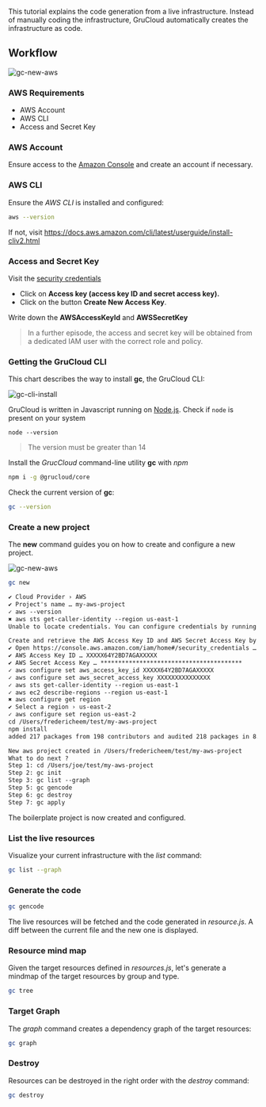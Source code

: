 This tutorial explains the code generation from a live infrastructure.
Instead of manually coding the infrastructure, GruCloud automatically creates the infrastructure as code.

## Workflow

![gc-new-aws](https://raw.githubusercontent.com/grucloud/grucloud/main/docusaurus/plantuml/gc-new-workflow.svg)

### AWS Requirements

- AWS Account
- AWS CLI
- Access and Secret Key

### AWS Account

Ensure access to the [Amazon Console](https://console.aws.amazon.com) and create an account if necessary.

### AWS CLI

Ensure the _AWS CLI_ is installed and configured:

```sh
aws --version
```

If not, visit https://docs.aws.amazon.com/cli/latest/userguide/install-cliv2.html

### Access and Secret Key

Visit the [security credentials](https://console.aws.amazon.com/iam/home#/security_credentials)

- Click on **Access key (access key ID and secret access key).**
- Click on the button **Create New Access Key**.

Write down the **AWSAccessKeyId** and **AWSSecretKey**

> In a further episode, the access and secret key will be obtained from a dedicated IAM user with the correct role and policy.

### Getting the GruCloud CLI

This chart describes the way to install **gc**, the GruCloud CLI:

![gc-cli-install](https://raw.githubusercontent.com/grucloud/grucloud/main/docusaurus/plantuml/grucloud-cli-install.svg)

GruCloud is written in Javascript running on [Node.js](https://nodejs.org/). Check if `node` is present on your system

```
node --version
```

> The version must be greater than 14

Install the _GrucCloud_ command-line utility **gc** with _npm_

```sh
npm i -g @grucloud/core
```

Check the current version of **gc**:

```sh
gc --version
```

### Create a new project

The **new** command guides you on how to create and configure a new project.

![gc-new-aws](https://raw.githubusercontent.com/grucloud/grucloud/main/docusaurus/plantuml/gc-new-aws.svg)

```sh
gc new
```

```txt
✔ Cloud Provider › AWS
✔ Project's name … my-aws-project
✓ aws --version
✖ aws sts get-caller-identity --region us-east-1
Unable to locate credentials. You can configure credentials by running "aws configure".

Create and retrieve the AWS Access Key ID and AWS Secret Access Key by visiting the following page:
✔ Open https://console.aws.amazon.com/iam/home#/security_credentials … yes
✔ AWS Access Key ID … XXXXX64Y2BD7AGAXXXXX
✔ AWS Secret Access Key … ****************************************
✓ aws configure set aws_access_key_id XXXXX64Y2BD7AGAXXXXX
✓ aws configure set aws_secret_access_key XXXXXXXXXXXXXXX
✓ aws sts get-caller-identity --region us-east-1
✓ aws ec2 describe-regions --region us-east-1
✖ aws configure get region
✔ Select a region › us-east-2
✓ aws configure set region us-east-2
cd /Users/fredericheem/test/my-aws-project
npm install
added 217 packages from 198 contributors and audited 218 packages in 8.098s

New aws project created in /Users/fredericheem/test/my-aws-project
What to do next ?
Step 1: cd /Users/joe/test/my-aws-project
Step 2: gc init
Step 3: gc list --graph
Step 5: gc gencode
Step 6: gc destroy
Step 7: gc apply
```

The boilerplate project is now created and configured.

### List the live resources

Visualize your current infrastructure with the _list_ command:

```sh
gc list --graph
```

### Generate the code

```sh
gc gencode
```

The live resources will be fetched and the code generated in _resource.js_.
A diff between the current file and the new one is displayed.

### Resource mind map

Given the target resources defined in _resources.js_, let's generate a mindmap of the target resources by group and type.

```sh
gc tree
```

### Target Graph

The _graph_ command creates a dependency graph of the target resources:

```sh
gc graph
```

### Destroy

Resources can be destroyed in the right order with the _destroy_ command:

```sh
gc destroy
```
